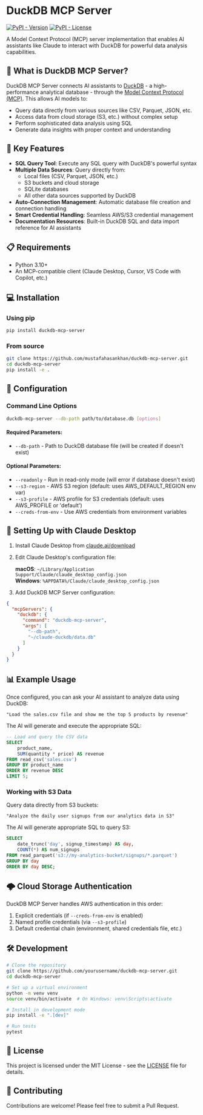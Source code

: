 # DuckDB MCP Server

[![PyPI - Version](https://img.shields.io/pypi/v/duckdb-mcp-server)](https://pypi.org/project/duckdb-mcp-server/)
[![PyPI - License](https://img.shields.io/pypi/l/duckdb-mcp-server)](LICENSE)

A Model Context Protocol (MCP) server implementation that enables AI assistants like Claude to interact with DuckDB for powerful data analysis capabilities.

## 🌟 What is DuckDB MCP Server?

DuckDB MCP Server connects AI assistants to [DuckDB](https://duckdb.org/) - a high-performance analytical database - through the [Model Context Protocol (MCP)](https://modelcontextprotocol.io/). This allows AI models to:

- Query data directly from various sources like CSV, Parquet, JSON, etc.
- Access data from cloud storage (S3, etc.) without complex setup
- Perform sophisticated data analysis using SQL
- Generate data insights with proper context and understanding

## 🚀 Key Features

- **SQL Query Tool**: Execute any SQL query with DuckDB's powerful syntax
- **Multiple Data Sources**: Query directly from:
  - Local files (CSV, Parquet, JSON, etc.)
  - S3 buckets and cloud storage
  - SQLite databases
  - All other data sources supported by DuckDB
- **Auto-Connection Management**: Automatic database file creation and connection handling
- **Smart Credential Handling**: Seamless AWS/S3 credential management
- **Documentation Resources**: Built-in DuckDB SQL and data import reference for AI assistants

## 📋 Requirements

- Python 3.10+
- An MCP-compatible client (Claude Desktop, Cursor, VS Code with Copilot, etc.)

## 💻 Installation

### Using pip

```bash
pip install duckdb-mcp-server
```

### From source

```bash
git clone https://github.com/mustafahasankhan/duckdb-mcp-server.git
cd duckdb-mcp-server
pip install -e .
```

## 🔧 Configuration

### Command Line Options

```bash
duckdb-mcp-server --db-path path/to/database.db [options]
```

#### Required Parameters:
- `--db-path` - Path to DuckDB database file (will be created if doesn't exist)

#### Optional Parameters:
- `--readonly` - Run in read-only mode (will error if database doesn't exist)
- `--s3-region` - AWS S3 region (default: uses AWS_DEFAULT_REGION env var)
- `--s3-profile` - AWS profile for S3 credentials (default: uses AWS_PROFILE or 'default')
- `--creds-from-env` - Use AWS credentials from environment variables

## 🔌 Setting Up with Claude Desktop

1. Install Claude Desktop from [claude.ai/download](https://claude.ai/download)
2. Edit Claude Desktop's configuration file:

   **macOS**: `~/Library/Application Support/Claude/claude_desktop_config.json`  
   **Windows**: `%APPDATA%/Claude/claude_desktop_config.json`

3. Add DuckDB MCP Server configuration:

```json
{
  "mcpServers": {
    "duckdb": {
      "command": "duckdb-mcp-server",
      "args": [
        "--db-path",
        "~/claude-duckdb/data.db"
      ]
    }
  }
}
```

## 📊 Example Usage

Once configured, you can ask your AI assistant to analyze data using DuckDB:

```
"Load the sales.csv file and show me the top 5 products by revenue"
```

The AI will generate and execute the appropriate SQL:

```sql
-- Load and query the CSV data
SELECT 
    product_name,
    SUM(quantity * price) AS revenue
FROM read_csv('sales.csv')
GROUP BY product_name
ORDER BY revenue DESC
LIMIT 5;
```

### Working with S3 Data

Query data directly from S3 buckets:

```
"Analyze the daily user signups from our analytics data in S3"
```

The AI will generate appropriate SQL to query S3:

```sql
SELECT 
    date_trunc('day', signup_timestamp) AS day,
    COUNT(*) AS num_signups
FROM read_parquet('s3://my-analytics-bucket/signups/*.parquet')
GROUP BY day
ORDER BY day DESC;
```

## 🌩️ Cloud Storage Authentication

DuckDB MCP Server handles AWS authentication in this order:

1. Explicit credentials (if `--creds-from-env` is enabled)
2. Named profile credentials (via `--s3-profile`)
3. Default credential chain (environment, shared credentials file, etc.)

## 🛠️ Development

```bash
# Clone the repository
git clone https://github.com/yourusername/duckdb-mcp-server.git
cd duckdb-mcp-server

# Set up a virtual environment
python -m venv venv
source venv/bin/activate  # On Windows: venv\Scripts\activate

# Install in development mode
pip install -e ".[dev]"

# Run tests
pytest
```

## 📜 License

This project is licensed under the MIT License - see the [LICENSE](LICENSE) file for details.

## 🙏 Contributing

Contributions are welcome! Please feel free to submit a Pull Request.
